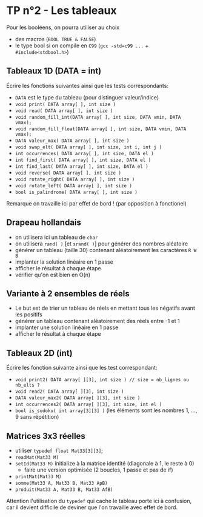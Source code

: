 # TP n°2 - Les tableaux

Pour les booléens, on pourra utiliser au choix

- des macros (`BOOL TRUE & FALSE`)
- le type bool si on compile en `C99` (`gcc -std=c99 ...` + `#include<stdbool.h>`)

## Tableaux 1D (DATA = int)

Écrire les fonctions suivantes ainsi que les tests correspondants:

- `DATA` est le type du tableau (pour distinguer valeur/indice)
- `void print( DATA array[ ], int size )`
- `void read( DATA array[ ], int size )`
- `void random_fill_int(DATA array[ ], int size, DATA vmin, DATA vmax);`
- `void random_fill_float(DATA array[ ], int size, DATA vmin, DATA vmax);`
- `DATA valeur_max( DATA array[ ], int size )`
- `void swap_elt( DATA array[ ], int size, int i, int j )`
- `int occurrences( DATA array[ ], int size, DATA el )`
- `int find_first( DATA array[ ], int size, DATA el )`
- `int find_last( DATA array[ ], int size, DATA el )`
- `void reverse( DATA array[ ], int size )`
- `void rotate_right( DATA array[ ], int size )`
- `void rotate_left( DATA array[ ], int size )`
- `bool is_palindrome( DATA array[ ], int size )`

Remarque on travaille ici par effet de bord ! (par opposition à fonctionel)

## Drapeau hollandais

- on utilisera ici un tableau de `char`
- on utilisera `rand( )` [et `srand( )`] pour générer des nombres aléatoire
- générer un tableau (taille 30) contenant aléatoirement les caractères `R W B`
- implanter la solution linéaire en 1 passe
- afficher le résultat à chaque étape
- vérifier qu'on est bien en O(n)

## Variante à 2 ensembles de réels

- Le but est de trier un tableau de réels en mettant tous les négatifs avant les positifs
- générer un tableau contenant aléatoirement des réels entre -1 et 1
- implanter une solution linéaire en 1 passe
- afficher le résultat à chaque étape

## Tableaux 2D (int)

Écrire les fonction suivante ainsi que les test correspondant:

- `void print2( DATA array[ ][3], int size ) // size = nb_lignes ou nb_elts ?`
- `void read2( DATA array[ ][3], int size )`
- `DATA valeur_max2( DATA array[ ][3], int size )`
- `int occurrences2( DATA array[ ][3], int size, int el )`
- `bool is_sudoku( int array[3][3] )` (les éléments sont les nombres 1, ..., 9 sans répétition)

## Matrices 3x3 réelles

- utiliser `typedef float Mat33[3][3]`;
- `readMat(Mat33 M)`
- `setId(Mat33 M)` initialize à la matrice identité (diagonale à 1, le reste à 0)
  - faire une version optimisée (2 boucles, 1 passe et pas de if)
- `printMat(Mat33 M)`
- `somme(Mat33 A, Mat33 B, Mat33 ApB)`
- `produit(Mat33 A, Mat33 B, Mat33 AfB)`

Attention l'utilisation du `typedef` qui cache le tableau porte ici à confusion, car il devient difficile de deviner que l'on travaille avec effet de bord.
